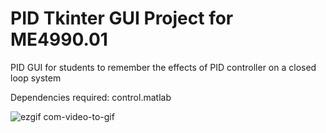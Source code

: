 # PID Tkinter GUI Project for ME4990.01
PID GUI for students to remember the effects of PID controller on a closed loop system

Dependencies required:
control.matlab


![ezgif com-video-to-gif](https://user-images.githubusercontent.com/92562350/137457025-5e0aa400-aca9-4fa6-b955-caa587213105.gif)

